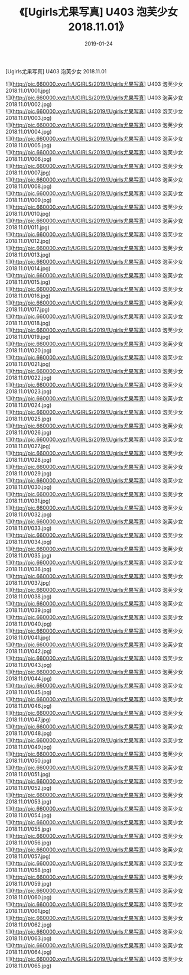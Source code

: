 ﻿---
layout: post
title:  《[Ugirls尤果写真] U403 泡芙少女 2018.11.01》
date:   2019-01-24
img: http://pic.660000.xyz/1:/UGIRLS/2019/[Ugirls尤果写真] U403 泡芙少女 2018.11.01/000.jpg
categories: [美女, 清纯, 唯美]
---

[Ugirls尤果写真] U403 泡芙少女 2018.11.01

 ![](http://pic.660000.xyz/1:/UGIRLS/2019/[Ugirls尤果写真] U403 泡芙少女 2018.11.01/001.jpg) <br>![](http://pic.660000.xyz/1:/UGIRLS/2019/[Ugirls尤果写真] U403 泡芙少女 2018.11.01/002.jpg) <br>![](http://pic.660000.xyz/1:/UGIRLS/2019/[Ugirls尤果写真] U403 泡芙少女 2018.11.01/003.jpg) <br>![](http://pic.660000.xyz/1:/UGIRLS/2019/[Ugirls尤果写真] U403 泡芙少女 2018.11.01/004.jpg) <br>![](http://pic.660000.xyz/1:/UGIRLS/2019/[Ugirls尤果写真] U403 泡芙少女 2018.11.01/005.jpg) <br>![](http://pic.660000.xyz/1:/UGIRLS/2019/[Ugirls尤果写真] U403 泡芙少女 2018.11.01/006.jpg) <br>![](http://pic.660000.xyz/1:/UGIRLS/2019/[Ugirls尤果写真] U403 泡芙少女 2018.11.01/007.jpg) <br>![](http://pic.660000.xyz/1:/UGIRLS/2019/[Ugirls尤果写真] U403 泡芙少女 2018.11.01/008.jpg) <br>![](http://pic.660000.xyz/1:/UGIRLS/2019/[Ugirls尤果写真] U403 泡芙少女 2018.11.01/009.jpg) <br>![](http://pic.660000.xyz/1:/UGIRLS/2019/[Ugirls尤果写真] U403 泡芙少女 2018.11.01/010.jpg) <br>![](http://pic.660000.xyz/1:/UGIRLS/2019/[Ugirls尤果写真] U403 泡芙少女 2018.11.01/011.jpg) <br>![](http://pic.660000.xyz/1:/UGIRLS/2019/[Ugirls尤果写真] U403 泡芙少女 2018.11.01/012.jpg) <br>![](http://pic.660000.xyz/1:/UGIRLS/2019/[Ugirls尤果写真] U403 泡芙少女 2018.11.01/013.jpg) <br>![](http://pic.660000.xyz/1:/UGIRLS/2019/[Ugirls尤果写真] U403 泡芙少女 2018.11.01/014.jpg) <br>![](http://pic.660000.xyz/1:/UGIRLS/2019/[Ugirls尤果写真] U403 泡芙少女 2018.11.01/015.jpg) <br>![](http://pic.660000.xyz/1:/UGIRLS/2019/[Ugirls尤果写真] U403 泡芙少女 2018.11.01/016.jpg) <br>![](http://pic.660000.xyz/1:/UGIRLS/2019/[Ugirls尤果写真] U403 泡芙少女 2018.11.01/017.jpg) <br>![](http://pic.660000.xyz/1:/UGIRLS/2019/[Ugirls尤果写真] U403 泡芙少女 2018.11.01/018.jpg) <br>![](http://pic.660000.xyz/1:/UGIRLS/2019/[Ugirls尤果写真] U403 泡芙少女 2018.11.01/019.jpg) <br>![](http://pic.660000.xyz/1:/UGIRLS/2019/[Ugirls尤果写真] U403 泡芙少女 2018.11.01/020.jpg) <br>![](http://pic.660000.xyz/1:/UGIRLS/2019/[Ugirls尤果写真] U403 泡芙少女 2018.11.01/021.jpg) <br>![](http://pic.660000.xyz/1:/UGIRLS/2019/[Ugirls尤果写真] U403 泡芙少女 2018.11.01/022.jpg) <br>![](http://pic.660000.xyz/1:/UGIRLS/2019/[Ugirls尤果写真] U403 泡芙少女 2018.11.01/023.jpg) <br>![](http://pic.660000.xyz/1:/UGIRLS/2019/[Ugirls尤果写真] U403 泡芙少女 2018.11.01/024.jpg) <br>![](http://pic.660000.xyz/1:/UGIRLS/2019/[Ugirls尤果写真] U403 泡芙少女 2018.11.01/025.jpg) <br>![](http://pic.660000.xyz/1:/UGIRLS/2019/[Ugirls尤果写真] U403 泡芙少女 2018.11.01/026.jpg) <br>![](http://pic.660000.xyz/1:/UGIRLS/2019/[Ugirls尤果写真] U403 泡芙少女 2018.11.01/027.jpg) <br>![](http://pic.660000.xyz/1:/UGIRLS/2019/[Ugirls尤果写真] U403 泡芙少女 2018.11.01/028.jpg) <br>![](http://pic.660000.xyz/1:/UGIRLS/2019/[Ugirls尤果写真] U403 泡芙少女 2018.11.01/029.jpg) <br>![](http://pic.660000.xyz/1:/UGIRLS/2019/[Ugirls尤果写真] U403 泡芙少女 2018.11.01/030.jpg) <br>![](http://pic.660000.xyz/1:/UGIRLS/2019/[Ugirls尤果写真] U403 泡芙少女 2018.11.01/031.jpg) <br>![](http://pic.660000.xyz/1:/UGIRLS/2019/[Ugirls尤果写真] U403 泡芙少女 2018.11.01/032.jpg) <br>![](http://pic.660000.xyz/1:/UGIRLS/2019/[Ugirls尤果写真] U403 泡芙少女 2018.11.01/033.jpg) <br>![](http://pic.660000.xyz/1:/UGIRLS/2019/[Ugirls尤果写真] U403 泡芙少女 2018.11.01/034.jpg) <br>![](http://pic.660000.xyz/1:/UGIRLS/2019/[Ugirls尤果写真] U403 泡芙少女 2018.11.01/035.jpg) <br>![](http://pic.660000.xyz/1:/UGIRLS/2019/[Ugirls尤果写真] U403 泡芙少女 2018.11.01/036.jpg) <br>![](http://pic.660000.xyz/1:/UGIRLS/2019/[Ugirls尤果写真] U403 泡芙少女 2018.11.01/037.jpg) <br>![](http://pic.660000.xyz/1:/UGIRLS/2019/[Ugirls尤果写真] U403 泡芙少女 2018.11.01/038.jpg) <br>![](http://pic.660000.xyz/1:/UGIRLS/2019/[Ugirls尤果写真] U403 泡芙少女 2018.11.01/039.jpg) <br>![](http://pic.660000.xyz/1:/UGIRLS/2019/[Ugirls尤果写真] U403 泡芙少女 2018.11.01/040.jpg) <br>![](http://pic.660000.xyz/1:/UGIRLS/2019/[Ugirls尤果写真] U403 泡芙少女 2018.11.01/041.jpg) <br>![](http://pic.660000.xyz/1:/UGIRLS/2019/[Ugirls尤果写真] U403 泡芙少女 2018.11.01/042.jpg) <br>![](http://pic.660000.xyz/1:/UGIRLS/2019/[Ugirls尤果写真] U403 泡芙少女 2018.11.01/043.jpg) <br>![](http://pic.660000.xyz/1:/UGIRLS/2019/[Ugirls尤果写真] U403 泡芙少女 2018.11.01/044.jpg) <br>![](http://pic.660000.xyz/1:/UGIRLS/2019/[Ugirls尤果写真] U403 泡芙少女 2018.11.01/045.jpg) <br>![](http://pic.660000.xyz/1:/UGIRLS/2019/[Ugirls尤果写真] U403 泡芙少女 2018.11.01/046.jpg) <br>![](http://pic.660000.xyz/1:/UGIRLS/2019/[Ugirls尤果写真] U403 泡芙少女 2018.11.01/047.jpg) <br>![](http://pic.660000.xyz/1:/UGIRLS/2019/[Ugirls尤果写真] U403 泡芙少女 2018.11.01/048.jpg) <br>![](http://pic.660000.xyz/1:/UGIRLS/2019/[Ugirls尤果写真] U403 泡芙少女 2018.11.01/049.jpg) <br>![](http://pic.660000.xyz/1:/UGIRLS/2019/[Ugirls尤果写真] U403 泡芙少女 2018.11.01/050.jpg) <br>![](http://pic.660000.xyz/1:/UGIRLS/2019/[Ugirls尤果写真] U403 泡芙少女 2018.11.01/051.jpg) <br>![](http://pic.660000.xyz/1:/UGIRLS/2019/[Ugirls尤果写真] U403 泡芙少女 2018.11.01/052.jpg) <br>![](http://pic.660000.xyz/1:/UGIRLS/2019/[Ugirls尤果写真] U403 泡芙少女 2018.11.01/053.jpg) <br>![](http://pic.660000.xyz/1:/UGIRLS/2019/[Ugirls尤果写真] U403 泡芙少女 2018.11.01/054.jpg) <br>![](http://pic.660000.xyz/1:/UGIRLS/2019/[Ugirls尤果写真] U403 泡芙少女 2018.11.01/055.jpg) <br>![](http://pic.660000.xyz/1:/UGIRLS/2019/[Ugirls尤果写真] U403 泡芙少女 2018.11.01/056.jpg) <br>![](http://pic.660000.xyz/1:/UGIRLS/2019/[Ugirls尤果写真] U403 泡芙少女 2018.11.01/057.jpg) <br>![](http://pic.660000.xyz/1:/UGIRLS/2019/[Ugirls尤果写真] U403 泡芙少女 2018.11.01/058.jpg) <br>![](http://pic.660000.xyz/1:/UGIRLS/2019/[Ugirls尤果写真] U403 泡芙少女 2018.11.01/059.jpg) <br>![](http://pic.660000.xyz/1:/UGIRLS/2019/[Ugirls尤果写真] U403 泡芙少女 2018.11.01/060.jpg) <br>![](http://pic.660000.xyz/1:/UGIRLS/2019/[Ugirls尤果写真] U403 泡芙少女 2018.11.01/061.jpg) <br>![](http://pic.660000.xyz/1:/UGIRLS/2019/[Ugirls尤果写真] U403 泡芙少女 2018.11.01/062.jpg) <br>![](http://pic.660000.xyz/1:/UGIRLS/2019/[Ugirls尤果写真] U403 泡芙少女 2018.11.01/063.jpg) <br>![](http://pic.660000.xyz/1:/UGIRLS/2019/[Ugirls尤果写真] U403 泡芙少女 2018.11.01/064.jpg) <br>![](http://pic.660000.xyz/1:/UGIRLS/2019/[Ugirls尤果写真] U403 泡芙少女 2018.11.01/065.jpg) <br>